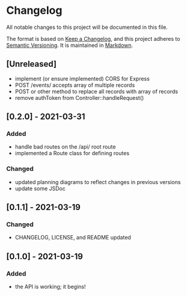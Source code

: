 # Changelog
All notable changes to this project will be documented in this file.

The format is based on [Keep a Changelog](https://keepachangelog.com/en/1.0.0/),
and this project adheres to [Semantic Versioning](https://semver.org/spec/v2.0.0.html).
It is maintained in [Markdown](https://www.markdownguide.org/).

## [Unreleased]
- implement (or ensure implemented) CORS for Express
- POST /events/ accepts array of multiple records
- POST or other method to replace all records with array of records
- remove authToken from Controller::handleRequest()

## [0.2.0] - 2021-03-31
### Added
- handle bad routes on the /api/ root route
- implemented a Route class for defining routes

### Changed
- updated planning diagrams to reflect changes in previous versions
- update some JSDoc

## [0.1.1] - 2021-03-19
### Changed
- CHANGELOG, LICENSE, and README updated

## [0.1.0] - 2021-03-19
### Added
- the API is working; it begins!